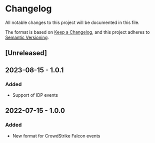 # Changelog

All notable changes to this project will be documented in this file.

The format is based on [Keep a Changelog](https://keepachangelog.com/en/1.0.0/),
and this project adheres to [Semantic Versioning](https://semver.org/spec/v2.0.0.html).

## [Unreleased]

## 2023-08-15 - 1.0.1 

### Added

- Support of IDP events

## 2022-07-15 - 1.0.0

### Added

- New format for CrowdStrike Falcon events
